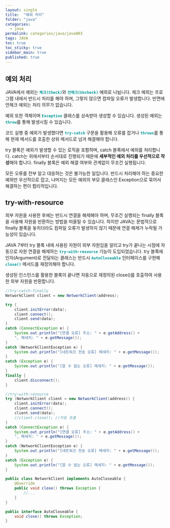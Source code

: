 ```yaml
---
layout: single
title:  "예외 처리"
folder: "java"
categories:
  - java
permalink: categories/java/java003
tags: JAVA
toc: true
toc_sticky: true
sidebar_main: true
published: true
---
```


## 예외 처리
JAVA에서 예외는 <span style="color: rgb(3, 150, 150); font-weight: bold;">`체크(Check)`</span>와 <span style="color: rgb(3, 150, 150); font-weight: bold;">`언체크(Uncheck)`</span> 예외로 나뉩니다. 체크 예외는 프로그램 내에서 반드시 처리를 해야 하며, 그렇지 않으면 컴파일 오류가 발생합니다. 반면에 언체크 예외는 처리 의무가 없습니다.

예외 또한 객체이며 <span style="color: rgb(3, 150, 150); font-weight: bold;">`Exception`</span> 클래스를 상속받아 생성할 수 있습니다. 생성된 예외는 <span style="color: rgb(3, 150, 150); font-weight: bold;">`throw`</span>를 통해 발생시킬 수 있습니다.

코드 실행 중 예외가 발생했다면 <span style="color: rgb(3, 150, 150); font-weight: bold;">`try-catch`</span> 구문을 활용해 오류를 잡거나 <span style="color: rgb(3, 150, 150); font-weight: bold;">`throws`</span>를 통해 현재 메서드를 호출한 상위 메서드로 넘겨 해결해야 합니다.

try 블록은 예외가 발생할 수 있는 로직을 포함하며, catch 블록에서 예외를 처리합니다. catch는 위에서부터 순서대로 진행되기 때문에 **세부적인 예외 처리를 우선적으로 작성**해야 합니다. finally 블록은 예외 해결 여부와 관계없이 무조건 실행됩니다.

모든 오류를 전부 알고 대응하는 것은 불가능한 일입니다. 반드시 처리해야 하는 중요한 예외만 우선적으로 잡고, 나머지는 모든 예외의 부모 클래스인 Exception으로 묶어서 해결하는 편이 합리적입니다.

## try-with-resource
외부 자원을 사용한 후에는 반드시 연결을 해제해야 하며, 무조건 실행되는 finally 블록을 사용해 자원을 반환하는 방법을 떠올릴 수 있습니다. 하지만 JAVA는 문법적으로 finally 블록을 놓치더라도 컴파일 오류가 발생하지 않기 때문에 연결 해제가 누락될 가능성이 있습니다.

JAVA 7부터 try 블록 내에 사용된 자원이 외부 자원임을 알리고 try가 끝나는 시점에 자동으로 자원 연결을 해제하는 <span style="color: rgb(3, 150, 150); font-weight: bold;">`try-with-resource`</span> 기능이 도입되었습니다. try 블록에 인자(Argument)로 전달되는 클래스는 반드시 <span style="color: rgb(3, 150, 150); font-weight: bold;">`AutoCloseable`</span> 인터페이스를 구현해 <span style="color: rgb(3, 150, 150); font-weight: bold;">`close()`</span> 메서드를 재정의해야 합니다.

생성된 인스턴스를 활용한 블록이 끝나면 자동으로 재정의된 close()를 호출하여 사용한 외부 자원을 반환합니다.

```java
//try-catch-finally
NetworkClient client = new NetworkClient(address);

try {
	client.initError(data);
	client.connect();
	client.send(data);
}
catch (ConnectException e) {
	System.out.println("[연결 오류] 주소: " + e.getAddress() +
	", 메세지: " + e.getMessage());
}
catch (NetworkClientException e) {
	System.out.println("[네트워크 전송 오류] 메세지: " + e.getMessage());
}
catch (Exception e) {
	System.out.println("[알 수 없는 오류] 메세지: " + e.getMessage());
}
finally {
	client.disconnect();
}
```
```java
//try-with-resource
try (NetworkClient client = new NetworkClient(address)) {
	client.initError(data);
	client.connect();
	client.send(data);
	//client.close(); //자동 호출
}
catch (ConnectException e) {
	System.out.println("[연결 오류] 주소: " + e.getAddress() +
	", 메세지: " + e.getMessage());
}
catch (NetworkClientException e) {
	System.out.println("[네트워크 전송 오류] 메세지: " + e.getMessage());
}
catch (Exception e) {
	System.out.println("[알 수 없는 오류] 메세지: " + e.getMessage());
}
```
```java
public class NetworkClient implements AutoCloseable {
    @Override
    public void close() throws Exception {
        //...
    }
}
```
```java
public interface AutoCloseable {
    void close() throws Exception;
}
```